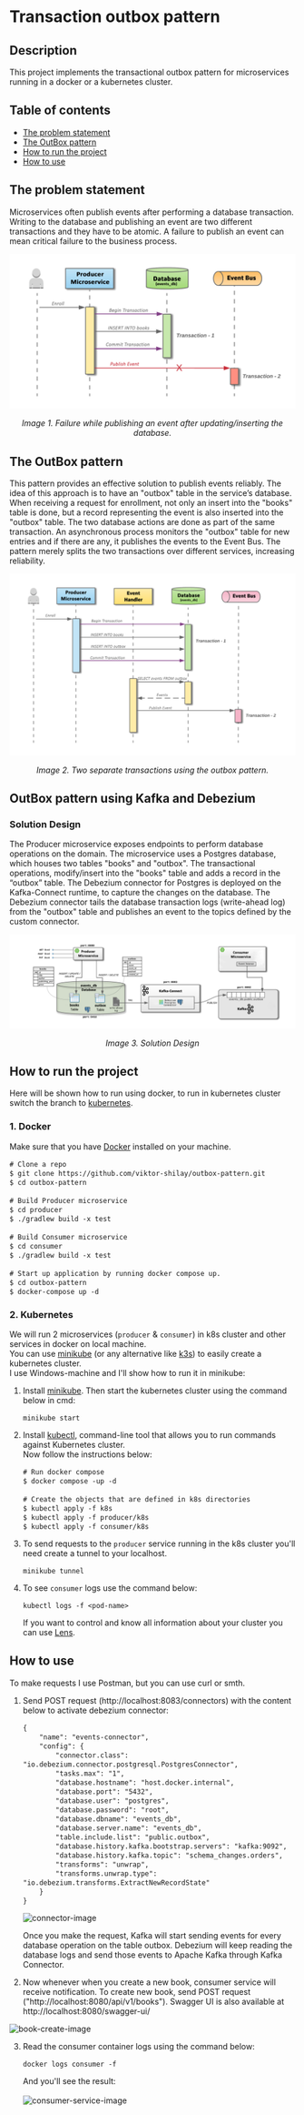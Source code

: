 # Transaction outbox pattern
## Description
This project implements the transactional outbox pattern 
for microservices running in a docker or a kubernetes cluster.

## Table of contents

* [The problem statement](#the-problem-statement)
* [The OutBox pattern](#the-outbox-pattern)
* [How to run the project](#how-to-run-the-project)
* [How to use](#how-to-use)

## The problem statement
Microservices often publish events after performing a database transaction. 
Writing to the database and publishing an event are two different transactions 
and they have to be atomic. A failure to publish an event can mean critical
failure to the business process.

![outbox-pattern-1](img/outbox-pattern-1.jpg)
<figcaption style="text-align:center;">
 <em>Image 1. Failure while publishing an event after updating/inserting the database.</em>
 <p></p>
</figcaption>

## The OutBox pattern
This pattern provides an effective solution to publish events reliably. 
The idea of this approach is to have an "outbox" table in the service’s database.
When receiving a request for enrollment, not only an insert into the "books" 
table is done, but a record representing the event is also inserted into the "outbox"
table. The two database actions are done as part of the same transaction.
An asynchronous process monitors the "outbox" table for new entries and if there 
are any, it publishes the events to the Event Bus. The pattern merely splits 
the two transactions over different services, increasing reliability.

![outbox-pattern-2](img/outbox-pattern-2.jpg)
<figcaption style="text-align:center;">
 <em>Image 2. Two separate transactions using the outbox pattern.</em>
 <p></p>
</figcaption>

## OutBox pattern using Kafka and Debezium
### Solution Design  
The Producer microservice exposes endpoints to perform database operations 
on the domain. The microservice uses a Postgres database, which houses 
two tables "books" and "outbox". The transactional operations,
modify/insert into the "books" table and adds a record in the “outbox” table.
The Debezium connector for Postgres is deployed on the Kafka-Connect runtime,
to capture the changes on the database. The Debezium connector tails the database
transaction logs (write-ahead log) from the "outbox" table and publishes 
an event to the topics defined by the custom connector.

![outbox-pattern-solution-1](img/outbox-pattern-solution-1.jpg)
<figcaption style="text-align:center;">
 <em>Image 3. Solution Design</em>
 <p></p>
</figcaption>

## How to run the project
Here will be shown how to run using docker,
to run in kubernetes cluster switch the branch to [kubernetes](https://github.com/viktor-shilay/outbox-pattern/tree/kubernetes).
### 1. Docker
Make sure that you have [Docker](https://www.docker.com/) installed on your machine.
```
# Clone a repo
$ git clone https://github.com/viktor-shilay/outbox-pattern.git
$ cd outbox-pattern

# Build Producer microservice
$ cd producer
$ ./gradlew build -x test

# Build Consumer microservice
$ cd consumer
$ ./gradlew build -x test

# Start up application by running docker compose up.
$ cd outbox-pattern
$ docker-compose up -d
```
### 2. Kubernetes
We will run 2 microservices (`producer` & `consumer`) in k8s cluster and other services in docker on local machine. \
You can use [minikube](https://minikube.sigs.k8s.io/docs/) (or any alternative like [k3s](https://k3s.io/)) to easily create a kubernetes cluster. \
I use Windows-machine and I'll show how to run it in minikube:
1. Install [minikube](https://minikube.sigs.k8s.io/docs/). 
Then start the kubernetes cluster using the command below in cmd: 
   ```
   minikube start
   ```
2. Install [kubectl](https://kubernetes.io/docs/tasks/tools/install-kubectl-windows/), command-line tool that allows you to run commands against Kubernetes cluster.\
Now follow the instructions below:
   ```
   # Run docker compose
   $ docker compose -up -d
   
   # Create the objects that are defined in k8s directories
   $ kubectl apply -f k8s
   $ kubectl apply -f producer/k8s
   $ kubectl apply -f consumer/k8s
   ```
3. To send requests to the `producer` service running in the k8s cluster you'll need create a tunnel to your localhost.
   ```
   minikube tunnel 
   ```
4. To see `consumer` logs use the command below: 
   ```
   kubectl logs -f <pod-name>
   ```
   If you want to control and know all information about your cluster you can use [Lens](https://k8slens.dev).

## How to use
To make requests I use Postman, but you can use curl or smth.
1. Send POST request (http://localhost:8083/connectors) with the content below to activate debezium connector: 
    ```
    {
        "name": "events-connector",
        "config": {
            "connector.class": "io.debezium.connector.postgresql.PostgresConnector",
            "tasks.max": "1",
            "database.hostname": "host.docker.internal",
            "database.port": "5432",
            "database.user": "postgres",
            "database.password": "root",
            "database.dbname": "events_db",
            "database.server.name": "events_db",
            "table.include.list": "public.outbox",
            "database.history.kafka.bootstrap.servers": "kafka:9092",
            "database.history.kafka.topic": "schema_changes.orders",
            "transforms": "unwrap",
            "transforms.unwrap.type": "io.debezium.transforms.ExtractNewRecordState"
        }
    }
    ```
    ![connector-image](https://user-images.githubusercontent.com/67865788/216023272-306f099c-b3e1-4480-a415-91472656219d.png)

    Once you make the request, Kafka will start sending events for every database operation on the table outbox. 
Debezium will keep reading the database logs and send those events to Apache Kafka through Kafka Connector.


2. Now whenever when you create a new book, consumer service will receive notification. 
To create new book, send POST request ("http://localhost:8080/api/v1/books"). Swagger UI is also available at http://localhost:8080/swagger-ui/

![book-create-image](https://user-images.githubusercontent.com/67865788/216025125-9a02673d-e1c7-4926-9ccc-3d36df5d5787.png)


3. Read the consumer container logs using the command below: 
    ```
   docker logs consumer -f
    ```
   And you'll see the result: \
   \
   ![consumer-service-image](https://user-images.githubusercontent.com/67865788/216033104-e7e9abca-548e-4505-84b4-0eaeace8ff81.png)
